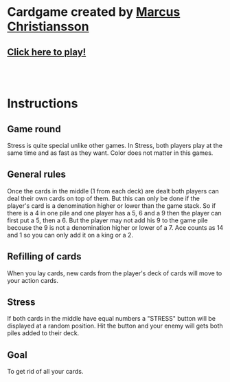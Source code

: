 # Cardgame created by [Marcus Christiansson](https://github.com/MarcusChrist)

## [Click here to play!](https://stressy.github.io)

<br /><br />

# Instructions

## Game round
Stress is quite special unlike other games. In Stress, both players play at the same time and as fast as they want. 
Color does not matter in this games.

## General rules
Once the cards in the middle (1 from each deck) are dealt both players can deal their own cards on top of them. But this can only be done if the player's card is a denomination higher or lower than the game stack. So if there is a 4 in one pile and one player has a 5, 6 and a 9 then the player can first put a 5, then a 6. But the player may not add his 9 to the game pile becouse the 9 is not a denomination higher or lower of a 7. Ace counts as 14 and 1 so you can only add it on a king or a 2.

## Refilling of cards
When you lay cards, new cards from the player's deck of cards will move to your action cards.

## Stress
If both cards in the middle have equal numbers a "STRESS" button will be displayed at a random position. Hit the button and your enemy will gets both piles added to their deck.

## Goal
To get rid of all your cards.